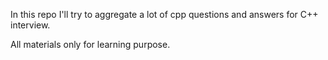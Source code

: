 In this repo I'll try to aggregate a lot of cpp questions and answers for C++ interview.

All materials only for learning purpose.